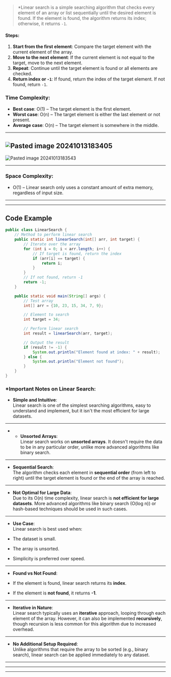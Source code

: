 > *Linear search is a simple searching algorithm that checks every element of an array or list sequentially until the desired element is found. If the element is found, the algorithm returns its index; otherwise, it returns `-1`.
#### Steps:
1. **Start from the first element**: Compare the target element with the current element of the array.
2. **Move to the next element**: If the current element is not equal to the target, move to the next element.
3. **Repeat**: Continue until the target element is found or all elements are checked.
4. **Return index or `-1`**: If found, return the index of the target element. If not found, return `-1`.
### Time Complexity:
- **Best case**: O(1) – The target element is the first element.
- **Worst case**: O(n) – The target element is either the last element or not present.
- **Average case**: O(n) – The target element is somewhere in the middle.
---

![Pasted image 20241013183405](https://github.com/user-attachments/assets/c383f0d3-6813-4027-95db-f5dfbd32cad6)
---

![Pasted image 20241013183543](https://github.com/user-attachments/assets/4bf43cc3-d352-4847-a233-70541802dfdf)

---

### Space Complexity:

- O(1) – Linear search only uses a constant amount of extra memory, regardless of input size.
---
---

## Code Example
```java
public class LinearSearch {
    // Method to perform linear search
    public static int linearSearch(int[] arr, int target) {
        // Iterate over the array
        for (int i = 0; i < arr.length; i++) {
            // If target is found, return the index
            if (arr[i] == target) {
                return i;
            }
        }
        // If not found, return -1
        return -1;
    }

    public static void main(String[] args) {
        // Test array
        int[] arr = {10, 23, 15, 34, 7, 9};

        // Element to search
        int target = 34;

        // Perform linear search
        int result = linearSearch(arr, target);

        // Output the result
        if (result != -1) {
            System.out.println("Element found at index: " + result);
        } else {
            System.out.println("Element not found");
        }
    }
}

```

###  *Important Notes on Linear Search:

 - **Simple and Intuitive**:  
Linear search is one of the simplest searching algorithms, easy to understand and implement, but it isn't the most efficient for large datasets.
---

* * **Unsorted Arrays**:  
Linear search works on **unsorted arrays**. It doesn't require the data to be in any particular order, unlike more advanced algorithms like binary search.
---

- **Sequential Search**:  
The algorithm checks each element in **sequential order** (from left to right) until the target element is found or the end of the array is reached.
---

- **Not Optimal for Large Data**:  
Due to its O(n) time complexity, linear search is **not efficient for large datasets**. More advanced algorithms like binary search (O(log n)) or hash-based techniques should be used in such cases.
---

- **Use Case**:  
Linear search is best used when:

- The dataset is small.
- The array is unsorted.
- Simplicity is preferred over speed.
---

- **Found vs Not Found**:

- If the element is found, linear search returns its **index**.
- If the element is **not found**, it returns **-1**.
---

- **Iterative in Nature**:  
Linear search typically uses an **iterative** approach, looping through each element of the array. However, it can also be implemented **recursively**, though recursion is less common for this algorithm due to increased overhead.
---

- **No Additional Setup Required**:  
Unlike algorithms that require the array to be sorted (e.g., binary search), linear search can be applied immediately to any dataset.


---
---
---
